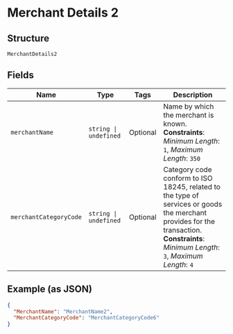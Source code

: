 
# Merchant Details 2

## Structure

`MerchantDetails2`

## Fields

| Name | Type | Tags | Description |
|  --- | --- | --- | --- |
| `merchantName` | `string \| undefined` | Optional | Name by which the merchant is known.<br>**Constraints**: *Minimum Length*: `1`, *Maximum Length*: `350` |
| `merchantCategoryCode` | `string \| undefined` | Optional | Category code conform to ISO 18245, related to the type of services or goods the merchant provides for the transaction.<br>**Constraints**: *Minimum Length*: `3`, *Maximum Length*: `4` |

## Example (as JSON)

```json
{
  "MerchantName": "MerchantName2",
  "MerchantCategoryCode": "MerchantCategoryCode6"
}
```

